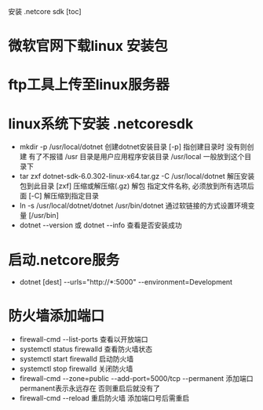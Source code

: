 安装 .netcore sdk
[toc]

# 微软官网下载linux 安装包

# ftp工具上传至linux服务器 

# linux系统下安装 .netcoresdk
- mkdir -p /usr/local/dotnet 创建dotnet安装目录 
  [-p] 指创建目录时 没有则创建 有了不报错
  /usr 目录是用户应用程序安装目录
  /usr/local 一般放到这个目录下
- tar zxf dotnet-sdk-6.0.302-linux-x64.tar.gz -C /usr/local/dotnet 解压安装包到此目录 
  [zxf] 压缩或解压缩(.gz)  解包  指定文件名称, 必须放到所有选项后面
  [-C] 解压缩到指定目录
- ln -s /usr/local/dotnet/dotnet /usr/bin/dotnet 通过软链接的方式设置环境变量
  [/usr/bin]
- dotnet --version 或 dotnet --info 查看是否安装成功
  
# 启动.netcore服务
- dotnet [dest] --urls="http://*:5000" --environment=Development

# 防火墙添加端口
- firewall-cmd --list-ports 查看以开放端口
- systemctl status firewalld 查看防火墙状态
- systemctl start firewalld 启动防火墙
- systemctl stop firewalld 关闭防火墙
- firewall-cmd --zone=public --add-port=5000/tcp --permanent 添加端口 permanent表示永远存在 否则重启后就没有了
- firewall-cmd --reload 重启防火墙 添加端口号后需重启